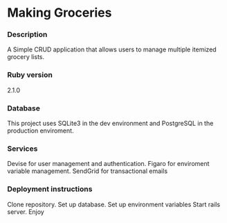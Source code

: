 # Making Groceries

### Description
A Simple CRUD application that allows users to manage multiple itemized grocery lists.

### Ruby version
  2.1.0

### Database
  This project uses SQLite3 in the dev environment and PostgreSQL in the production enviroment.

### Services
  Devise for user management and authentication. 
  Figaro for enviroment variable management.
  SendGrid for transactional emails

### Deployment instructions
  Clone repository.
  Set up database.
  Set up environment variables
  Start rails server.
  Enjoy
